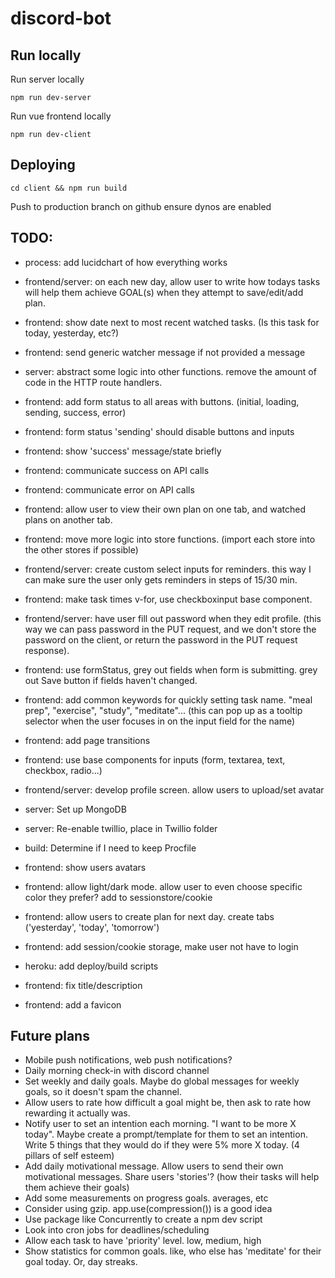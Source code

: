 # discord-bot

## Run locally

Run server locally

```
npm run dev-server
```

Run vue frontend locally

```
npm run dev-client
```

## Deploying

```
cd client && npm run build
```

Push to production branch on github
ensure dynos are enabled

## TODO:

- process: add lucidchart of how everything works

- frontend/server: on each new day, allow user to write how todays tasks will help them achieve GOAL(s) when they attempt to save/edit/add plan.

- frontend: show date next to most recent watched tasks. (Is this task for today, yesterday, etc?)
- frontend: send generic watcher message if not provided a message
- server: abstract some logic into other functions. remove the amount of code in the HTTP route handlers.
- frontend: add form status to all areas with buttons. (initial, loading, sending, success, error)
- frontend: form status 'sending' should disable buttons and inputs
- frontend: show 'success' message/state briefly
- frontend: communicate success on API calls
- frontend: communicate error on API calls
- frontend: allow user to view their own plan on one tab, and watched plans on another tab.
- frontend: move more logic into store functions. (import each store into the other stores if possible)

- frontend/server: create custom select inputs for reminders. this way I can make sure the user only gets reminders in steps of 15/30 min.
- frontend: make task times v-for, use checkboxinput base component.

- frontend/server: have user fill out password when they edit profile. (this way we can pass password in the PUT request, and we don't store the password on the client, or return the password in the PUT request response).
- frontend: use formStatus, grey out fields when form is submitting. grey out Save button if fields haven't changed.

- frontend: add common keywords for quickly setting task name. "meal prep", "exercise", "study", "meditate"... (this can pop up as a tooltip selector when the user focuses in on the input field for the name)
- frontend: add page transitions
- frontend: use base components for inputs (form, textarea, text, checkbox, radio...)
- frontend/server: develop profile screen. allow users to upload/set avatar
- server: Set up MongoDB
- server: Re-enable twillio, place in Twillio folder
- build: Determine if I need to keep Procfile
- frontend: show users avatars
- frontend: allow light/dark mode. allow user to even choose specific color they prefer? add to sessionstore/cookie
- frontend: allow users to create plan for next day. create tabs ('yesterday', 'today', 'tomorrow')
- frontend: add session/cookie storage, make user not have to login
- heroku: add deploy/build scripts
- frontend: fix title/description
- frontend: add a favicon

## Future plans

- Mobile push notifications, web push notifications?
- Daily morning check-in with discord channel
- Set weekly and daily goals. Maybe do global messages for weekly goals, so it doesn't spam the channel.
- Allow users to rate how difficult a goal might be, then ask to rate how rewarding it actually was.
- Notify user to set an intention each morning. "I want to be more X today". Maybe create a prompt/template for them to set an intention. Write 5 things that they would do if they were 5% more X today. (4 pillars of self esteem)
- Add daily motivational message. Allow users to send their own motivational messages. Share users 'stories'? (how their tasks will help them achieve their goals)
- Add some measurements on progress goals. averages, etc
- Consider using gzip. app.use(compression()) is a good idea
- Use package like Concurrently to create a npm dev script
- Look into cron jobs for deadlines/scheduling
- Allow each task to have 'priority' level. low, medium, high
- Show statistics for common goals. like, who else has 'meditate' for their goal today. Or, day streaks.
